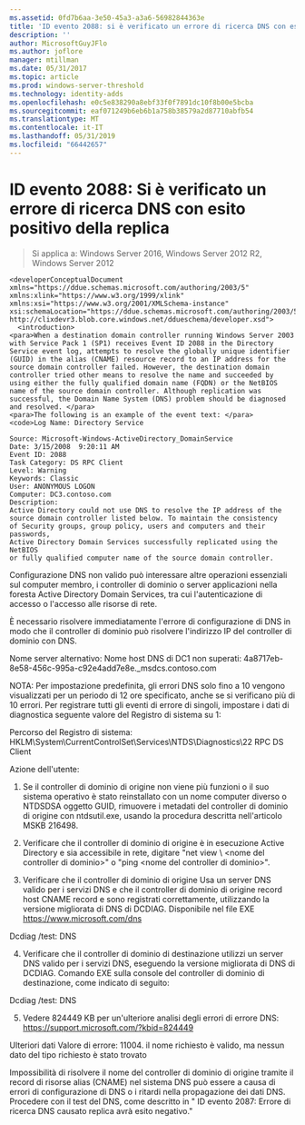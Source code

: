 ```yaml
---
ms.assetid: 0fd7b6aa-3e50-45a3-a3a6-56982844363e
title: 'ID evento 2088: si è verificato un errore di ricerca DNS con esito positivo della replica'
description: ''
author: MicrosoftGuyJFlo
ms.author: joflore
manager: mtillman
ms.date: 05/31/2017
ms.topic: article
ms.prod: windows-server-threshold
ms.technology: identity-adds
ms.openlocfilehash: e0c5e838290a8ebf33f0f7891dc10f8b00e5bcba
ms.sourcegitcommit: eaf071249b6eb6b1a758b38579a2d87710abfb54
ms.translationtype: MT
ms.contentlocale: it-IT
ms.lasthandoff: 05/31/2019
ms.locfileid: "66442657"
---
```

# <a name="event-id-2088-dns-lookup-failure-occurred-with-replication-success"></a>ID evento 2088: Si è verificato un errore di ricerca DNS con esito positivo della replica

>Si applica a: Windows Server 2016, Windows Server 2012 R2, Windows Server 2012

    
    <developerConceptualDocument xmlns="https://ddue.schemas.microsoft.com/authoring/2003/5" xmlns:xlink="https://www.w3.org/1999/xlink" xmlns:xsi="https://www.w3.org/2001/XMLSchema-instance" xsi:schemaLocation="https://ddue.schemas.microsoft.com/authoring/2003/5 http://clixdevr3.blob.core.windows.net/ddueschema/developer.xsd">
      <introduction>
    <para>When a destination domain controller running Windows Server 2003 with Service Pack 1 (SP1) receives Event ID 2088 in the Directory Service event log, attempts to resolve the globally unique identifier (GUID) in the alias (CNAME) resource record to an IP address for the source domain controller failed. However, the destination domain controller tried other means to resolve the name and succeeded by using either the fully qualified domain name (FQDN) or the NetBIOS name of the source domain controller. Although replication was successful, the Domain Name System (DNS) problem should be diagnosed and resolved. </para>
    <para>The following is an example of the event text: </para>
    <code>Log Name: Directory Service

    Source: Microsoft-Windows-ActiveDirectory_DomainService
    Date: 3/15/2008  9:20:11 AM
    Event ID: 2088
    Task Category: DS RPC Client 
    Level: Warning
    Keywords: Classic
    User: ANONYMOUS LOGON
    Computer: DC3.contoso.com
    Description:
    Active Directory could not use DNS to resolve the IP address of the 
    source domain controller listed below. To maintain the consistency 
    of Security groups, group policy, users and computers and their passwords, 
    Active Directory Domain Services successfully replicated using the NetBIOS 
    or fully qualified computer name of the source domain controller. 

Configurazione DNS non valido può interessare altre operazioni essenziali sul computer membro, i controller di dominio o server applicazioni nella foresta Active Directory Domain Services, tra cui l'autenticazione di accesso o l'accesso alle risorse di rete. 

È necessario risolvere immediatamente l'errore di configurazione di DNS in modo che il controller di dominio può risolvere l'indirizzo IP del controller di dominio con DNS. 

Nome server alternativo: Nome host DNS di DC1 non superati: 4a8717eb-8e58-456c-995a-c92e4add7e8e._msdcs.contoso.com 

NOTA: Per impostazione predefinita, gli errori DNS solo fino a 10 vengono visualizzati per un periodo di 12 ore specificato, anche se si verificano più di 10 errori.  Per registrare tutti gli eventi di errore di singoli, impostare i dati di diagnostica seguente valore del Registro di sistema su 1: 

Percorso del Registro di sistema: HKLM\System\CurrentControlSet\Services\NTDS\Diagnostics\22 RPC DS Client 

Azione dell'utente: 

1) Se il controller di dominio di origine non viene più funzioni o il suo sistema operativo è stato reinstallato con un nome computer diverso o NTDSDSA oggetto GUID, rimuovere i metadati del controller di dominio di origine con ntdsutil.exe, usando la procedura descritta nell'articolo MSKB 216498. 

2) Verificare che il controller di dominio di origine è in esecuzione Active Directory e sia accessibile in rete, digitare "net view \\ &lt;nome del controller di dominio&gt;" o "ping &lt;nome del controller di dominio&gt;". 

3) Verificare che il controller di dominio di origine Usa un server DNS valido per i servizi DNS e che il controller di dominio di origine record host CNAME record e sono registrati correttamente, utilizzando la versione migliorata di DNS di DCDIAG. Disponibile nel file EXE <https://www.microsoft.com/dns> 

Dcdiag /test: DNS 

4) Verificare che il controller di dominio di destinazione utilizzi un server DNS valido per i servizi DNS, eseguendo la versione migliorata di DNS di DCDIAG. Comando EXE sulla console del controller di dominio di destinazione, come indicato di seguito: 

Dcdiag /test: DNS 

5) Vedere 824449 KB per un'ulteriore analisi degli errori di errore DNS: <https://support.microsoft.com/?kbid=824449> 

Ulteriori dati Valore di errore: 11004. il nome richiesto è valido, ma nessun dato del tipo richiesto è stato trovato</code> </introduction>
  <section>
    <title>Diagnosi</title>
    <content>
      <para>Impossibilità di risolvere il nome del controller di dominio di origine tramite il record di risorse alias (CNAME) nel sistema DNS può essere a causa di errori di configurazione di DNS o i ritardi nella propagazione dei dati DNS.</para>
    </content>
  </section>
  <section>
    <title>Risoluzione</title>
    <content>
      <para>Procedere con il test del DNS, come descritto in &quot; <link xlink:href="85b1d179-f53e-4f95-b0b8-5b1c096a8076">ID evento 2087: Errore di ricerca DNS causato replica avrà esito negativo</link>.&quot;</para>
    </content>
  </section>
  <relatedTopics />
</developerConceptualDocument>


